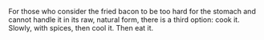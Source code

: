 For those who consider the fried bacon to be too hard for the stomach and cannot handle it in its raw, natural form, there is a third option: cook it. Slowly, with spices, then cool it. Then eat it.